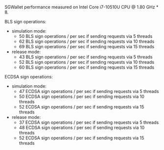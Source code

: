 SGWallet performance measured on Intel Core i7-10510U CPU @ 1.80 GHz * 8.

BLS sign operations:
- simulation mode:
    - 50 BLS sign operations / per sec if sending requests via 5 threads
    - 62 BLS sign operations / per sec if sending requests via 10 threads
    - 69 BLS sign operations / per sec if sending requests via 15 threads
- release mode:
    - 43 BLS sign operations / per sec if sending requests via 5 threads
    - 52 BLS sign operations / per sec if sending requests via 10 threads
    - 60 BLS sign operations / per sec if sending requests via 15 threads

ECDSA sign operations:
- simulation mode:
    - 47 ECDSA sign operations / per sec if sending requests via 5 threads
    - 50 ECDSA sign operations / per sec if sending requests via 10 threads
    - 52 ECDSA sign operations / per sec if sending requests via 15 threads
- release mode:
    - 37 ECDSA sign operations / per sec if sending requests via 5 threads
    - 48 ECDSA sign operations / per sec if sending requests via 10 threads
    - 52 ECDSA sign operations / per sec if sending requests via 15 threads